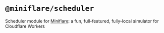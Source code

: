 # `@miniflare/scheduler`

Scheduler module for [Miniflare](https://github.com/cloudflare/miniflare): a
fun, full-featured, fully-local simulator for Cloudflare Workers
